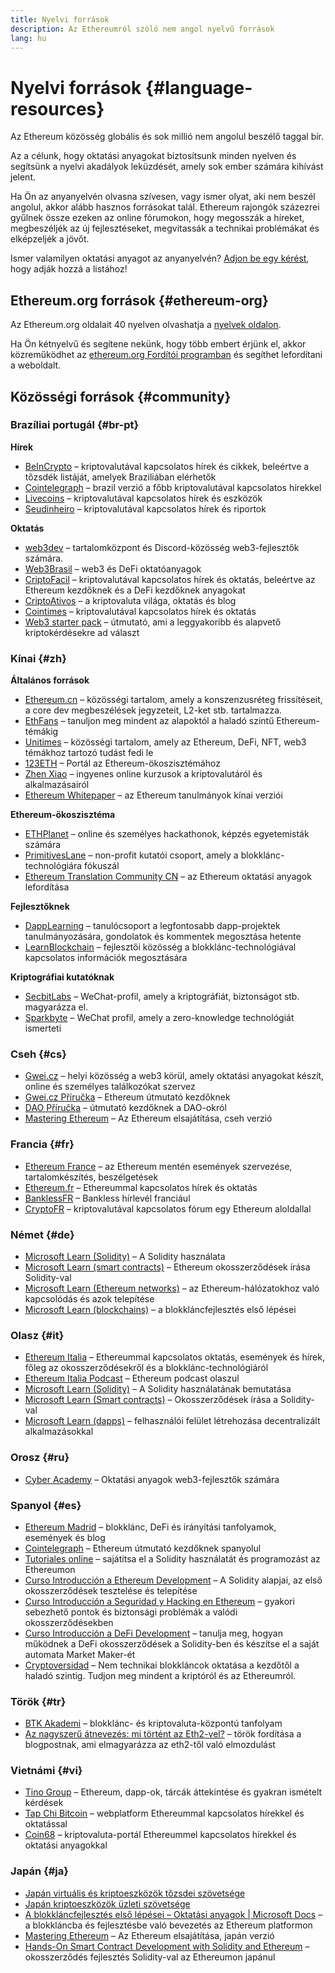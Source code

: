 ```yaml
---
title: Nyelvi források
description: Az Ethereumról szóló nem angol nyelvű források
lang: hu
---
```


# Nyelvi források {#language-resources}

Az Ethereum közösség globális és sok millió nem angolul beszélő taggal bír.

Az a célunk, hogy oktatási anyagokat biztosítsunk minden nyelven és segítsünk a nyelvi akadályok leküzdését, amely sok ember számára kihívást jelent.

Ha Ön az anyanyelvén olvasna szívesen, vagy ismer olyat, aki nem beszél angolul, akkor alább hasznos forrásokat talál. Ethereum rajongók százezrei gyűlnek össze ezeken az online fórumokon, hogy megosszák a híreket, megbeszéljék az új fejlesztéseket, megvitassák a technikai problémákat és elképzeljék a jövőt.

Ismer valamilyen oktatási anyagot az anyanyelvén? [Adjon be egy kérést](https://github.com/ethereum/ethereum-org-website/issues/new/choose), hogy adják hozzá a listához!

## Ethereum.org források {#ethereum-org}

Az Ethereum.org oldalait 40 nyelven olvashatja a [nyelvek oldalon](/languages).

Ha Ön kétnyelvű és segítene nekünk, hogy több embert érjünk el, akkor közreműködhet az [ethereum.org Fordítói programban](/contributing/translation-program/#translation-program) és segíthet lefordítani a weboldalt.

## Közösségi források {#community}

### Brazíliai portugál {#br-pt}

**Hírek**

- [BeInCrypto](http://www.beincrypto.com.br) – kriptovalutával kapcsolatos hírek és cikkek, beleértve a tőzsdék listáját, amelyek Braziliában elérhetők
- [Cointelegraph](http://cointelegraph.com.br/category/analysis) – brazil verzió a főbb kriptovalutával kapcsolatos hírekkel
- [Livecoins](http://www.livecoins.com.br/ethereum) – kriptovalutával kapcsolatos hírek és eszközök
- [Seudinheiro](http://www.seudinheiro.com/criptomoedas/) – kriptovalutával kapcsolatos hírek és riportok

**Oktatás**

- [web3dev](https://www.web3dev.com.br/) – tartalomközpont és Discord-közösség web3-fejlesztők számára.
- [Web3Brasil](https://github.com/web3brasil/web3brasil) – web3 és DeFi oktatóanyagok
- [CriptoFacil](http://www.criptofacil.com/ultimas-noticias/) – kriptovalutával kapcsolatos hírek és oktatás, beleértve az Ethereum kezdőknek és a DeFi kezdőknek anyagokat
- [CriptoAtivos](http://www.criptoativos.wiki.br/) – a kriptovaluta világa, oktatás és blog
- [Cointimes](http://www.cointimes.com.br/) – kriptovalutával kapcsolatos hírek és oktatás
- [Web3 starter pack](https://docs.google.com/document/d/1X8PSTFH7FTw9J-gbKWM6Y430SWCBT8d4t4pJgFQHJ8E/) – útmutató, ami a leggyakoribb és alapvető kriptokérdésekre ad választ

### Kínai {#zh}

**Általános források**

- [Ethereum.cn](https://www.ethereum.cn/) – közösségi tartalom, amely a konszenzusréteg frissítéseit, a core dev megbeszélések jegyzeteit, L2-ket stb. tartalmazza.
- [EthFans](https://github.com/editor-Ajian/EthFans.org-annual-collected-works/) – tanuljon meg mindent az alapoktól a haladó szintű Ethereum-témákig
- [Unitimes](https://mp.weixin.qq.com/s/tvloZSDBSOQN9zDQj_91kA) – közösségi tartalom, amely az Ethereum, DeFi, NFT, web3 témákhoz tartozó tudást fedi le
- [123ETH](https://123eth.org/) – Portál az Ethereum-ökoszisztémához
- [Zhen Xiao](http://zhenxiao.com/blockchain/) – ingyenes online kurzusok a kriptovalutáról és alkalmazásairól
- [Ethereum Whitepaper](https://github.com/ethereum/wiki/wiki/[%E4%B8%AD%E6%96%87]-%E4%BB%A5%E5%A4%AA%E5%9D%8A%E7%99%BD%E7%9A%AE%E4%B9%A6) – az Ethereum tanulmányok kínai verziói

**Ethereum-ökoszisztéma**

- [ETHPlanet](https://www.ethplanet.org/) – online és személyes hackathonok, képzés egyetemisták számára
- [PrimitivesLane](https://www.primitiveslane.org/) – non-profit kutatói csoport, amely a blokklánc-technológiára fókuszál
- [Ethereum Translation Community CN](https://www.notion.so/Ethereum-Translation-Community-CN-05375fe0a94c4214acaf90f42ba40171) – az Ethereum oktatási anyagok lefordítása

**Fejlesztőknek**

- [DappLearning](https://github.com/Dapp-Learning-DAO/Dapp-Learning) – tanulócsoport a legfontosabb dapp-projektek tanulmányozására, gondolatok és kommentek megosztása hetente
- [LearnBlockchain](https://learnblockchain.cn/) – fejlesztői közösség a blokklánc-technológiával kapcsolatos információk megosztására

**Kriptográfiai kutatóknak**

- [SecbitLabs](https://mp.weixin.qq.com/s/69_tqBJpr_sbaKtR1sBRMw) – WeChat-profil, amely a kriptográfiát, biztonságot stb. magyarázza el.
- [Sparkbyte](https://mp.weixin.qq.com/s/9KgKTc_jtJ7bWKdbNPoqvQ) – WeChat profil, amely a zero-knowledge technológiát ismerteti

### Cseh {#cs}

- [Gwei.cz](https://gwei.cz) – helyi közösség a web3 körül, amely oktatási anyagokat készít, online és személyes találkozókat szervez
- [Gwei.cz Příručka](https://prirucka.gwei.cz/) – Ethereum útmutató kezdőknek
- [DAO Příručka](https://dao.gwei.cz/) – útmutató kezdőknek a DAO-okról
- [Mastering Ethereum](https://ipfs.io/ipfs/bafybeidvuxhnsgfx3tncpfxheqglkjwmdxclknlgd7s7qggd2a6bzgb27m) – Az Ethereum elsajátítása, cseh verzió

### Francia {#fr}

- [Ethereum France](https://www.ethereum-france.com/) – az Ethereum mentén események szervezése, tartalomkészítés, beszélgetések
- [Ethereum.fr](https://ethereum.fr/) – Ethereummal kapcsolatos hírek és oktatás
- [BanklessFR](https://banklessfr.substack.com/) – Bankless hírlevél franciául
- [CryptoFR](https://cryptofr.com/category/44/ethereum-general) – kriptovalutával kapcsolatos fórum egy Ethereum aloldallal

### Német {#de}

- [Microsoft Learn (Solidity)](https://docs.microsoft.com/de-de/learn/modules/blockchain-learning-solidity/) – A Solidity használata
- [Microsoft Learn (smart contracts)](https://docs.microsoft.com/de-de/learn/modules/blockchain-solidity-ethereum-smart-contracts/) – Ethereum okosszerződések írása Solidity-val
- [Microsoft Learn (Ethereum networks)](https://docs.microsoft.com/de-de/learn/modules/blockchain-ethereum-networks/) – az Ethereum-hálózatokhoz való kapcsolódás és azok telepítése
- [Microsoft Learn (blockchains)](https://docs.microsoft.com/de-de/learn/paths/ethereum-blockchain-development/) – a blokkláncfejlesztés első lépései

### Olasz {#it}

- [Ethereum Italia](https://www.ethereum-italia.it/) – Ethereummal kapcsolatos oktatás, események és hírek, főleg az okosszerződésekről és a blokklánc-technológiáról
- [Ethereum Italia Podcast](https://www.ethereum-italia.it/podcast/) – Ethereum podcast olaszul
- [Microsoft Learn (Solidity)](https://docs.microsoft.com/it-it/learn/modules/blockchain-learning-solidity/) – A Solidity használatának bemutatása
- [Microsoft Learn (Smart contracts)](https://docs.microsoft.com/it-it/learn/modules/blockchain-solidity-ethereum-smart-contracts/) – Okosszerződések írása a Solidity-val
- [Microsoft Learn (dapps)](https://docs.microsoft.com/it-it/learn/modules/blockchain-create-ui-decentralized-apps/) – felhasználói felület létrehozása decentralizált alkalmazásokkal

### Orosz {#ru}

- [Cyber Academy](https://cyberacademy.dev) – Oktatási anyagok web3-fejlesztők számára

### Spanyol {#es}

- [Ethereum Madrid](https://ethereummadrid.com/) – blokklánc, DeFi és irányítási tanfolyamok, események és blog
- [Cointelegraph](https://es.cointelegraph.com/ethereum-for-beginners) – Ethereum útmutató kezdőknek spanyolul
- [Tutoriales online](https://tutoriales.online/curso/solidity) – sajátítsa el a Solidity használatát és programozást az Ethereumon
- [Curso Introducción a Ethereum Development](https://youtube.com/playlist?list=PLTqiwJDd_R8y9pfUBjhkVa1IDMwyQz-fU) – A Solidity alapjai, az első okosszerződések tesztelése és telepítése
- [Curso Introducción a Seguridad y Hacking en Ethereum](https://youtube.com/playlist?list=PLTqiwJDd_R8yHOvteko_DmUxUTMHnlfci) – gyakori sebezhető pontok és biztonsági problémák a valódi okosszerződésekben
- [Curso Introducción a DeFi Development](https://youtube.com/playlist?list=PLTqiwJDd_R8zZiP9_jNdaPqA3HqoW2lrS) – tanulja meg, hogyan működnek a DeFi okosszerződések a Solidity-ben és készítse el a saját automata Market Maker-ét
- [Cryptoversidad](https://www.youtube.com/c/Cryptoversidad) – Nem technikai blokkláncok oktatása a kezdőtől a haladó szintig. Tudjon meg mindent a kriptóról és az Ethereumról.

### Török {#tr}

- [BTK Akademi](https://www.btkakademi.gov.tr/portal/course/blokzincir-ve-kripto-paralar-10569#!/about) – blokklánc- és kriptovaluta-központú tanfolyam
- [Az nagyszerű átnevezés: mi történt az Eth2-vel?](https://miningturkiye.org/konu/ethereum-madenciligi-bitiyor-mu-onemli-gelisme.655/) – török fordítása a blogpostnak, ami elmagyarázza az eth2-től való elmozdulást

### Vietnámi {#vi}

- [Tino Group](https://wiki.tino.org/ethereum-la-gi/) – Ethereum, dapp-ok, tárcák áttekintése és gyakran ismételt kérdések
- [Tap Chi Bitcoin](https://tapchibitcoin.io/tap-chi/tin-tuc-ethereum-eth) – webplatform Ethereummal kapcsolatos hírekkel és oktatással
- [Coin68](https://coin68.com/ethereum-tieu-diem/) – kriptovaluta-portál Ethereummel kapcsolatos hírekkel és oktatási anyagokkal

### Japán {#ja}

- [Japán virtuális és kriptoeszközök tőzsdei szövetsége](https://jvcea.or.jp/)
- [Japán kriptoeszközök üzleti szövetsége](https://cryptocurrency-association.org/)
- [A blokkláncfejlesztés első lépései – Oktatási anyagok | Microsoft Docs](https://docs.microsoft.com/ja-jp/learn/paths/ethereum-blockchain-development/) – a blokkláncba és fejlesztésbe való bevezetés az Ethereum platformon
- [Mastering Ethereum](https://www.oreilly.co.jp/books/9784873118963/) – Az Ethereum elsajátítása, japán verzió
- [Hands-On Smart Contract Development with Solidity and Ethereum](https://www.oreilly.co.jp/books/9784873119342/) – okosszerződés fejlesztés Solidity-val az Ethereumon japánul
